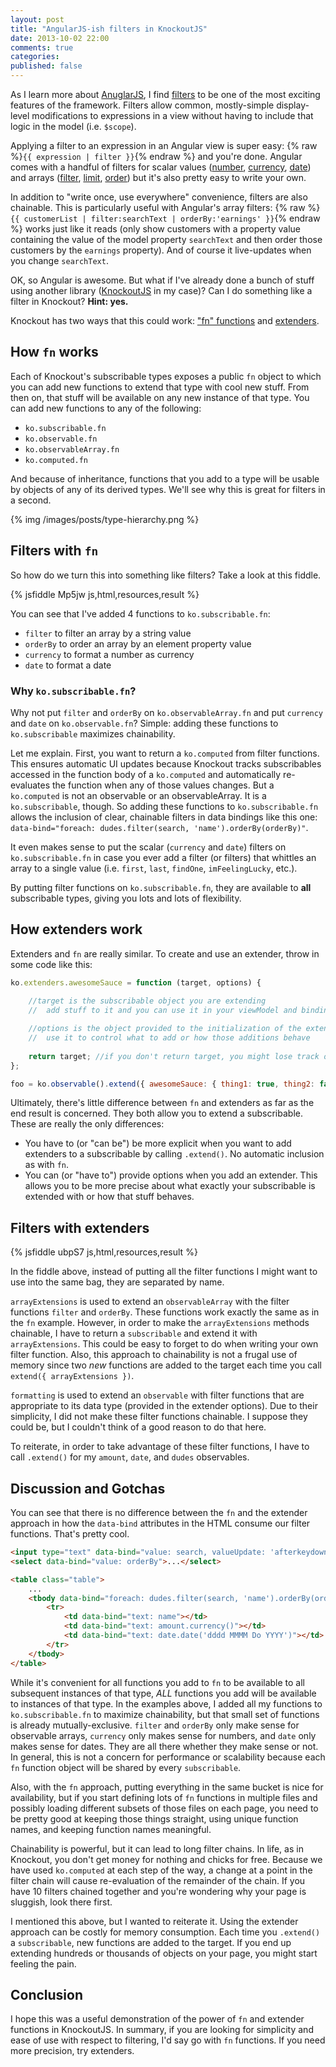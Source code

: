```yaml
---
layout: post
title: "AngularJS-ish filters in KnockoutJS"
date: 2013-10-02 22:00
comments: true
categories: 
published: false
---
```


As I learn more about [AnuglarJS](http://angularjs.org), I find [filters](http://docs.angularjs.org/guide/dev_guide.templates.filters) to be one of the most exciting features of the framework. Filters allow common, mostly-simple display-level modifications to expressions in a view without having to include that logic in the model (i.e. `$scope`).

Applying a filter to an expression in an Angular view is super easy: {% raw %}`{{ expression | filter }}`{% endraw %} and you're done. Angular comes with a handful of filters for scalar values ([number](http://docs.angularjs.org/api/ng.filter:number), [currency](http://docs.angularjs.org/api/ng.filter:currency), [date](http://docs.angularjs.org/api/ng.filter:date)) and arrays ([filter](http://docs.angularjs.org/api/ng.filter:filter), [limit](http://docs.angularjs.org/api/ng.filter:limitTo), [order](http://docs.angularjs.org/api/ng.filter:orderBy)) but it's also pretty easy to write your own.

In addition to "write once, use everywhere" convenience, filters are also chainable. This is particularly useful with Angular's array filters: {% raw %}`{{ customerList | filter:searchText | orderBy:'earnings' }}`{% endraw %} works just like it reads (only show customers with a property value containing the value of the model property `searchText` and then order those customers by the `earnings` property). And of course it live-updates when you change `searchText`.

OK, so Angular is awesome. But what if I've already done a bunch of stuff using another library ([KnockoutJS](http://knockoutjs.com) in my case)? Can I do something like a filter in Knockout? **Hint: yes.**

Knockout has two ways that this could work: ["fn" functions](http://knockoutjs.com/documentation/fn.html) and [extenders](http://knockoutjs.com/documentation/extenders.html).

## How `fn` works

Each of Knockout's subscribable types exposes a public `fn` object to which you can add new functions to extend that type with cool new stuff. From then on, that stuff will be available on any new instance of that type. You can add new functions to any of the following:

* `ko.subscribable.fn`
* `ko.observable.fn`
* `ko.observableArray.fn`
* `ko.computed.fn`

And because of inheritance, functions that you add to a type will be usable by objects of any of its derived types. We'll see why this is great for filters in a second.

{% img /images/posts/type-hierarchy.png %}

## Filters with `fn`

So how do we turn this into something like filters? Take a look at this fiddle.

{% jsfiddle Mp5jw js,html,resources,result %}

You can see that I've added 4 functions to `ko.subscribable.fn`:

* `filter` to filter an array by a string value
* `orderBy` to order an array by an element property value
* `currency` to format a number as currency
* `date` to format a date

### Why `ko.subscribable.fn`?

Why not put `filter` and `orderBy` on `ko.observableArray.fn` and put `currency` and `date` on `ko.observable.fn`? Simple: adding these functions to `ko.subscribable` maximizes chainability.

Let me explain. First, you want to return a `ko.computed` from filter functions. This ensures automatic UI updates because Knockout tracks subscribables accessed in the function body of a `ko.computed` and automatically re-evaluates the function when any of those values changes. But a `ko.computed` is not an observable or an observableArray. It is a `ko.subscribable`, though. So adding these functions to `ko.subscribable.fn` allows the inclusion of clear, chainable filters in data bindings like this one: `data-bind="foreach: dudes.filter(search, 'name').orderBy(orderBy)"`.

It even makes sense to put the scalar (`currency` and `date`) filters on `ko.subscribable.fn` in case you ever add a filter (or filters) that whittles an array to a single value (i.e. `first`, `last`, `findOne`, `imFeelingLucky`, etc.).

By putting filter functions on `ko.subscribable.fn`, they are available to **all** subscribable types, giving you lots and lots of flexibility.

## How extenders work

Extenders and `fn` are really similar. To create and use an extender, throw in some code like this:

``` javascript
ko.extenders.awesomeSauce = function (target, options) {
	
	//target is the subscribable object you are extending
	//	add stuff to it and you can use it in your viewModel and bindings

	//options is the object provided to the initialization of the extender
	//	use it to control what to add or how those additions behave
	
	return target; //if you don't return target, you might lose track of it
};

foo = ko.observable().extend({ awesomeSauce: { thing1: true, thing2: false }});
```

Ultimately, there's little difference between `fn` and extenders as far as the end result is concerned. They both allow you to extend a subscribable. These are really the only differences:

* You have to (or "can be") be more explicit when you want to add extenders to a subscribable by calling `.extend()`. No automatic inclusion as with `fn`.
* You can (or "have to") provide options when you add an extender. This allows you to be more precise about what exactly your subscribable is extended with or how that stuff behaves.

## Filters with extenders

{% jsfiddle ubpS7 js,html,resources,result %}

In the fiddle above, instead of putting all the filter functions I might want to use into the same bag, they are separated by name.

`arrayExtensions` is used to extend an `observableArray` with the filter functions `filter` and `orderBy`. These functions work exactly the same as in the `fn` example. However, in order to make the `arrayExtensions` methods chainable, I have to return a `subscribable` and extend it with `arrayExtensions`. This could be easy to forget to do when writing your own filter function. Also, this approach to chainability is not a frugal use of memory since two *new* functions are added to the target each time you call `extend({ arrayExtensions })`.

`formatting` is used to extend an `observable` with filter functions that are appropriate to its data type (provided in the extender options). Due to their simplicity, I did not make these filter functions chainable. I suppose they could be, but I couldn't think of a good reason to do that here.

To reiterate, in order to take advantage of these filter functions, I have to call `.extend()` for my `amount`, `date`, and `dudes` observables.

## Discussion and Gotchas

You can see that there is no difference between the `fn` and the extender approach in how the `data-bind` attributes in the HTML consume our filter functions. That's pretty cool.

``` html
<input type="text" data-bind="value: search, valueUpdate: 'afterkeydown'" />
<select data-bind="value: orderBy">...</select>

<table class="table">
    ...
    <tbody data-bind="foreach: dudes.filter(search, 'name').orderBy(orderBy)">
        <tr>
            <td data-bind="text: name"></td>
            <td data-bind="text: amount.currency()"></td>
            <td data-bind="text: date.date('dddd MMMM Do YYYY')"></td>
        </tr>
    </tbody>
</table>
```

While it's convenient for all functions you add to `fn` to be available to all subsequent instances of that type, *ALL* functions you add will be available to instances of that type. In the examples above, I added all my functions to `ko.subscribable.fn` to maximize chainability, but that small set of functions is already mutually-exclusive. `filter` and `orderBy` only make sense for observable arrays, `currency` only makes sense for numbers, and `date` only makes sense for dates. They are all there whether they make sense or not. In general, this is not a concern for performance or scalability because each `fn` function object will be shared by every `subscribable`.

Also, with the `fn` approach, putting everything in the same bucket is nice for availability, but if you start defining lots of `fn` functions in multiple files and possibly loading different subsets of those files on each page, you need to be pretty good at keeping those things straight, using unique function names, and keeping function names meaningful.

Chainability is powerful, but it can lead to long filter chains. In life, as in Knockout, you don't get money for nothing and chicks for free. Because we have used `ko.computed` at each step of the way, a change at a point in the filter chain will cause re-evaluation of the remainder of the chain. If you have 10 filters chained together and you're wondering why your page is sluggish, look there first.

I mentioned this above, but I wanted to reiterate it. Using the extender approach can be costly for memory consumption. Each time you `.extend()` a `subscribable`, new functions are added to the target. If you end up extending hundreds or thousands of objects on your page, you might start feeling the pain.

## Conclusion

I hope this was a useful demonstration of the power of `fn` and extender functions in KnockoutJS. In summary, if you are looking for simplicity and ease of use with respect to filtering, I'd say go with `fn` functions. If you need more precision, try extenders.
